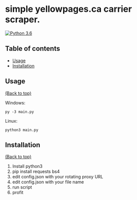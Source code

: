 # simple yellowpages.ca carrier scraper.
[![Python 3.6](https://img.shields.io/badge/Python-3.6-blue.svg)](https://www.python.org/download/releases/3.0/)

## Table of contents
- [Usage](#usage)
- [Installation](#installation)

## Usage
[(Back to top)](#table-of-contents)

Windows:
```
py -3 main.py
```

Linux:
```
python3 main.py
```

## Installation
[(Back to top)](#table-of-contents)

1) Install python3
2) pip install requests bs4
3) edit config.json with your rotating proxy URL
4) edit config.json with your file name
5) run script
6) profit
